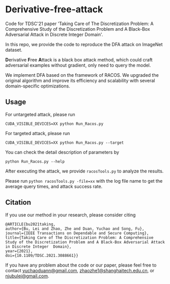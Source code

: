 # Derivative-free-attack
Code for TDSC'21 paper 'Taking Care of The Discretization Problem: A Comprehensive Study of the Discretization Problem and A Black-Box Adversarial Attack in Discrete Integer Domain'.

In this repo, we provide the code to reproduce the DFA attack on ImageNet dataset.

**D**erivative **F**ree **A**ttack is a black box attack method, which could craft adversarial examples without gradient, only need to query the model.

We implement DFA based on the framework of RACOS. We upgraded the original algorithm and improve its efficiency and scalability with several domain-specific optimizations.

## Usage

For untargeted attack, please run

`CUDA_VISIBLE_DEVICES=XX python Run_Racos.py`

For targeted attack, please run

`CUDA_VISIBLE_DEVICES=XX python Run_Racos.py --target`

You can check the detail description of parameters by

`python Run_Racos.py --help`

After executing the attack, 
we provide `racosTools.py` to analyze the results.

Please run `python racosTools.py -file=xx` with the log file name to get the average query times, 
and attack success rate.

## Citation
If you use our method in your research, please consider citing

    @ARTICLE{bu2021taking,
    author={Bu, Lei and Zhao, Zhe and Duan, Yuchao and Song, Fu},
    journal={IEEE Transactions on Dependable and Secure Computing}, 
    title={Taking Care of The Discretization Problem: A Comprehensive Study of the Discretization Problem and A Black-Box Adversarial Attack in Discrete Integer  Domain}, 
    year={2021},
    doi={10.1109/TDSC.2021.3088661}}
    
If you have any problem about the code or our paper, please feel free to contact yuchaoduann@gmail.com, zhaozhe1@shanghaitech.edu.cn, or njubulei@gmail.com.